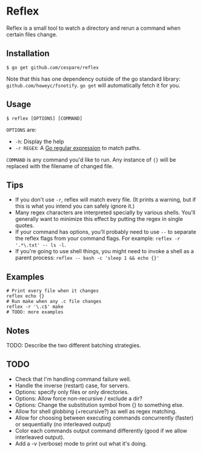 # Reflex

Reflex is a small tool to watch a directory and rerun a command when certain files change.

## Installation

    $ go get github.com/cespare/reflex

Note that this has one dependency outside of the go standard library: `github.com/howeyc/fsnotify`. `go get`
will automatically fetch it for you.

## Usage

    $ reflex [OPTIONS] [COMMAND]

`OPTIONS` are:

* `-h`: Display the help
* `-r REGEX`: A [Go regular expression](http://golang.org/pkg/regexp/) to match paths.

`COMMAND` is any command you'd like to run. Any instance of `{}` will be replaced with the filename of changed
file.

## Tips

* If you don't use `-r`, reflex will match every file. (It prints a warning, but if this is what you intend
  you can safely ignore it.)
* Many regex characters are interpreted specially by various shells. You'll generally want to minimize this
  effect by putting the regex in single quotes.
* If your command has options, you'll probably need to use `--` to separate the reflex flags from your command
  flags. For example: `reflex -r '.*\.txt' -- ls -l`.
* If you're going to use shell things, you might need to invoke a shell as a parent process:
  `reflex -- bash -c 'sleep 1 && echo {}'`

## Examples

    # Print every file when it changes
    reflex echo {}
    # Run make when any .c file changes
    reflex -r '\.c$' make
    # TODO: more examples

## Notes

TODO: Describe the two different batching strategies.

## TODO

* Check that I'm handling command failure well.
* Handle the inverse (restart) case, for servers.
* Options: specify only files or only directories.
* Options: Allow force non-recursive / exclude a dir?
* Options: Change the substitution symbol from {} to something else.
* Allow for shell globbing (+recursive?) as well as regex matching.
* Allow for choosing between executing commands concurrently (faster) or sequentially (no interleaved output)
* Color each commands output command differently (good if we allow interleaved output).
* Add a -v (verbose) mode to print out what it's doing.
